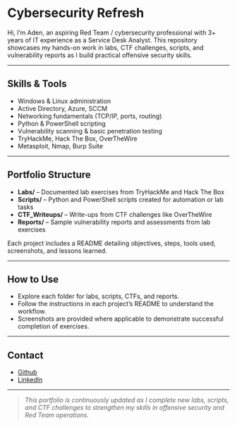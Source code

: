 # Cybersecurity Refresh

Hi, I’m Aden, an aspiring Red Team / cybersecurity professional with 3+ years of IT experience as a Service Desk Analyst. This repository showcases my hands-on work in labs, CTF challenges, scripts, and vulnerability reports as I build practical offensive security skills.

---

## Skills & Tools

- Windows & Linux administration
- Active Directory, Azure, SCCM
- Networking fundamentals (TCP/IP, ports, routing)
- Python & PowerShell scripting
- Vulnerability scanning & basic penetration testing
- TryHackMe, Hack The Box, OverTheWire
- Metasploit, Nmap, Burp Suite

---

## Portfolio Structure

- **Labs/** – Documented lab exercises from TryHackMe and Hack The Box  
- **Scripts/** – Python and PowerShell scripts created for automation or lab tasks  
- **CTF_Writeups/** – Write-ups from CTF challenges like OverTheWire  
- **Reports/** – Sample vulnerability reports and assessments from lab exercises  

Each project includes a README detailing objectives, steps, tools used, screenshots, and lessons learned.

---

## How to Use

- Explore each folder for labs, scripts, CTFs, and reports.  
- Follow the instructions in each project’s README to understand the workflow.  
- Screenshots are provided where applicable to demonstrate successful completion of exercises.  

---

## Contact

- [Github](https://github.com/adengfx)  
- [LinkedIn](https://www.linkedin.com/in/aden-rees-yasin-a79986134/)  

---

> *This portfolio is continuously updated as I complete new labs, scripts, and CTF challenges to strengthen my skills in offensive security and Red Team operations.*
